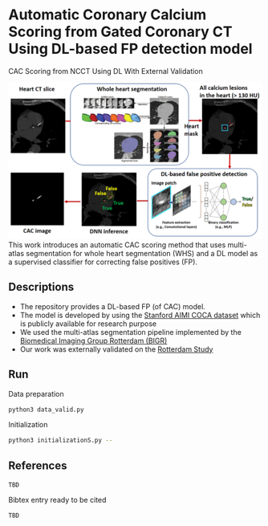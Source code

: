 # Automatic Coronary Calcium Scoring from Gated Coronary CT Using DL-based FP detection model
CAC Scoring from NCCT Using DL With External Validation

![check](methods_overview.png)
This work introduces an automatic CAC scoring method that uses multi-atlas segmentation for whole heart segmentation (WHS) and a DL model as a supervised classifier for correcting false positives (FP). <br/>


## Descriptions
- The repository provides a DL-based FP (of CAC) model.
- The model is developed by using the [Stanford AIMI COCA dataset](https://stanfordaimi.azurewebsites.net/datasets/e8ca74dc-8dd4-4340-815a-60b41f6cb2aa) which is publicly available for research purpose
- We used the multi-atlas segmentation pipeline implemented by the [Biomedical Imaging Group Rotterdam (BIGR)](https://bigr.nl/)
- Our work was externally validated on the [Rotterdam Study](https://pubmed.ncbi.nlm.nih.gov/38324224/)

## Run
Data preparation
```bash
python3 data_valid.py 
```
Initialization
```bash
python3 initializationS.py --
```



## References
```
TBD
```

Bibtex entry ready to be cited
```
TBD
```
